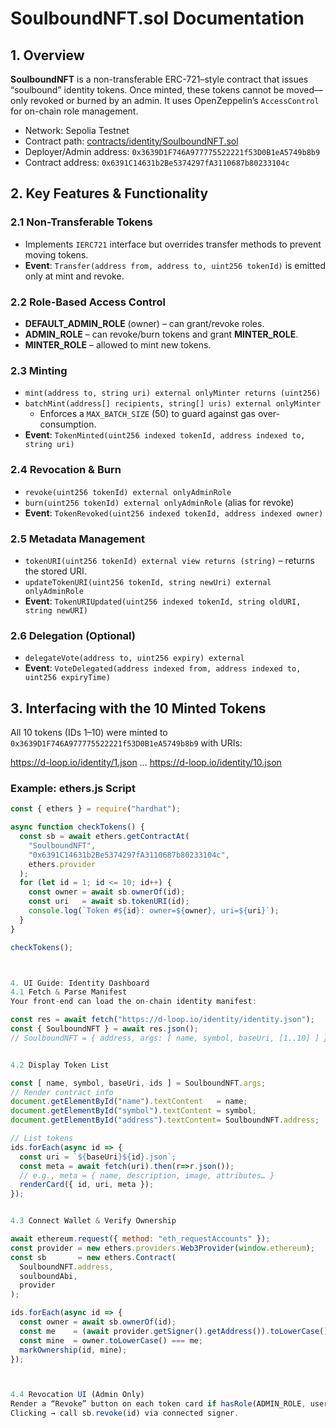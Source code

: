 # SoulboundNFT.sol Documentation

## 1. Overview  
**SoulboundNFT** is a non-transferable ERC-721–style contract that issues “soulbound” identity tokens. Once minted, these tokens cannot be moved—only revoked or burned by an admin. It uses OpenZeppelin’s `AccessControl` for on-chain role management.

- Network: Sepolia Testnet  
- Contract path: [contracts/identity/SoulboundNFT.sol](cci:7://file:///Users/apple/Downloads/windsurf-dloop/contracts/identity/SoulboundNFT.sol:0:0-0:0)  
- Deployer/Admin address: `0x3639D1F746A977775522221f53D0B1eA5749b8b9`  
- Contract address: `0x6391C14631b2Be5374297fA3110687b80233104c`  

## 2. Key Features & Functionality

### 2.1 Non-Transferable Tokens  
- Implements `IERC721` interface but overrides transfer methods to prevent moving tokens.  
- **Event**: `Transfer(address from, address to, uint256 tokenId)` is emitted only at mint and revoke.

### 2.2 Role-Based Access Control  
- **DEFAULT_ADMIN_ROLE** (owner) – can grant/revoke roles.  
- **ADMIN_ROLE** – can revoke/burn tokens and grant **MINTER_ROLE**.  
- **MINTER_ROLE** – allowed to mint new tokens.

### 2.3 Minting  
- `mint(address to, string uri) external onlyMinter returns (uint256)`  
- `batchMint(address[] recipients, string[] uris) external onlyMinter`  
  - Enforces a `MAX_BATCH_SIZE` (50) to guard against gas over-consumption.  
- **Event**: `TokenMinted(uint256 indexed tokenId, address indexed to, string uri)`

### 2.4 Revocation & Burn  
- `revoke(uint256 tokenId) external onlyAdminRole`  
- `burn(uint256 tokenId) external onlyAdminRole` (alias for revoke)  
- **Event**: `TokenRevoked(uint256 indexed tokenId, address indexed owner)`

### 2.5 Metadata Management  
- `tokenURI(uint256 tokenId) external view returns (string)` – returns the stored URI.  
- `updateTokenURI(uint256 tokenId, string newUri) external onlyAdminRole`  
- **Event**: `TokenURIUpdated(uint256 indexed tokenId, string oldURI, string newURI)`

### 2.6 Delegation (Optional)  
- `delegateVote(address to, uint256 expiry) external`  
- **Event**: `VoteDelegated(address indexed from, address indexed to, uint256 expiryTime)`

## 3. Interfacing with the 10 Minted Tokens

All 10 tokens (IDs 1–10) were minted to `0x3639D1F746A977775522221f53D0B1eA5749b8b9` with URIs:


https://d-loop.io/identity/1.json … https://d-loop.io/identity/10.json


### Example: ethers.js Script
```js
const { ethers } = require("hardhat");

async function checkTokens() {
  const sb = await ethers.getContractAt(
    "SoulboundNFT",
    "0x6391C14631b2Be5374297fA3110687b80233104c",
    ethers.provider
  );
  for (let id = 1; id <= 10; id++) {
    const owner = await sb.ownerOf(id);
    const uri   = await sb.tokenURI(id);
    console.log(`Token #${id}: owner=${owner}, uri=${uri}`);
  }
}

checkTokens();



4. UI Guide: Identity Dashboard
4.1 Fetch & Parse Manifest
Your front-end can load the on-chain identity manifest:

const res = await fetch("https://d-loop.io/identity/identity.json");
const { SoulboundNFT } = await res.json();
// SoulboundNFT = { address, args: [ name, symbol, baseUri, [1..10] ] }


4.2 Display Token List

const [ name, symbol, baseUri, ids ] = SoulboundNFT.args;
// Render contract info
document.getElementById("name").textContent   = name;
document.getElementById("symbol").textContent = symbol;
document.getElementById("address").textContent= SoulboundNFT.address;

// List tokens
ids.forEach(async id => {
  const uri = `${baseUri}${id}.json`;
  const meta = await fetch(uri).then(r=>r.json());
  // e.g., meta = { name, description, image, attributes… }
  renderCard({ id, uri, meta });
});


4.3 Connect Wallet & Verify Ownership

await ethereum.request({ method: "eth_requestAccounts" });
const provider = new ethers.providers.Web3Provider(window.ethereum);
const sb       = new ethers.Contract(
  SoulboundNFT.address,
  soulboundAbi,
  provider
);

ids.forEach(async id => {
  const owner = await sb.ownerOf(id);
  const me    = (await provider.getSigner().getAddress()).toLowerCase();
  const mine  = owner.toLowerCase() === me;
  markOwnership(id, mine);
});



4.4 Revocation UI (Admin Only)
Render a “Revoke” button on each token card if hasRole(ADMIN_ROLE, user).
Clicking → call sb.revoke(id) via connected signer.